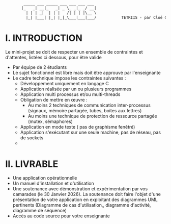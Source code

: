 ```diff
        _____ ___ _____ ___ ___ ___ ___ 
       |_   _| __|_   _| _ \_ _|_ _/ __|
         | | | _|  | | |   /| | | |\__ \
         |_| |___| |_| |_|_\___|___|___/           TETRIIS - par Cloé GREBERT & Thomas DUTHOIT
```

# I. INTRODUCTION 
Le mini-projet se doit de respecter un ensemble de contraintes et d'attentes, listées ci dessous, pour être valide
- Par équipe de 2 étudiants
- Le sujet fonctionnel est libre mais doit être approuvé par l'enseignante
- Le cadre technique impose les contraintes suivantes :
  - Développement uniquement en langage C
  - Application réalisée par un ou plusieurs programmes
  - Application multi processus et/ou multi-threads
  - Obligation de mettre en œuvre :
    - Au moins 2 techniques de communication inter-processus (signaux, mémoire partagée, tubes, boites aux lettres)
    - Au moins une technique de protection de ressource partagée (mutex, sémaphores)
  - Application en mode texte ( pas de graphisme fenêtré)
  - Application s'exécutant sur une seule machine, pas de réseau, pas de sockets
  - 
# II. LIVRABLE
- Une application opérationnelle
- Un manuel d'installation et d'utilisation
- Une soutenance avec démonstration et expérimentation par vos camarades (le 30 Janvier 2026). La soutenance doit faire l'objet d'une présentation de votre application en exploitant des diagrammes UML pertinents (Diagramme de cas d'utilisation,, diagramme d'activité, diagramme de séquence)
- Accès au code source pour votre enseignante
